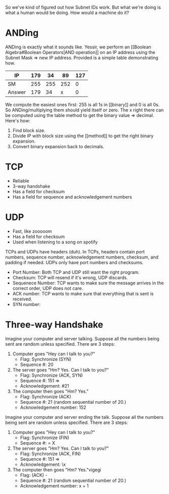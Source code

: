 So we've kind of figured out how Subnet IDs work. But what we're doing is what a human would be doing. How would a machine do it?
# ANDing
ANDing is exactly what it sounds like. Yessir, we perform an [[Boolean Algebra#Boolean Operators|AND operation]] on an IP address using the Subnet Mask => new IP address. Provided is a simple table demonstrating how.

| IP     | 179 | 34  | 89  | 127 |
| ------ | --- | --- | --- | --- |
| SM     | 255 | 255 | 252 | 0   |
| Answer | 179 | 34  | x   | 0   |

We compute the easiest ones first: 255 is all 1s in [[binary]] and 0 is all 0s. So ANDing/multiplying them should yield itself or zero. The x right there can be computed using the table method to get the binary value => decimal. Here's how:
1. Find block size.
2. Divide IP with block size using the [[method]] to get the right binary expansion.
3. Convert binary expansion back to decimals.

# TCP
- Reliable
- 3-way handshake
- Has a field for checksum
- Has a field for sequence and acknowledgement numbers
# UDP
- Fast, like zooooom
- Has a field for checksum
- Used when listening to a song on spotify

TCPs and UDPs have headers (duh). In TCPs, headers contain port numbers, sequence number, acknowledgement numbers, checksum, and padding if needed. 
UDPs only have port numbers and checksums.

- Port Number: Both TCP and UDP still want the right program.
- Checksum: TCP will resend if it's wrong, UDP discards.
- Sequenece Number: TCP wants to make sure the message arrives in the correct order, UDP does not care.
- ACK number: TCP wants to make sure that everything that is sent is received.
- SYN number:
# Three-way Handshake
Imagine your computer and server talking. Suppose all the numbers being sent are random unless specified. There are 3 steps:
1. Computer goes "Hey can I talk to you?" 
	- Flag: Synchronize (SYN)
	- Sequence #: 20
1. The server goes "Hm? Yes. Can I talk to you?" 
	- Flag: Synchronize (ACK, SYN)
	- Sequence #: 151 =>
	- Acknowledgement: #21
1. The computer then goes "Hm? Yes."
	- Flag: Synchronize (ACK)
	- Sequence #: 21 (random sequential number of 20.)
	- Acknowledgement number: 152

Imagine your computer and server ending the talk. Suppose all the numbers being sent are random unless specified. There are 3 steps:
1. Computer goes "Hey can I talk to you?" 
	- Flag: Synchronize (FIN)
	- Sequence #:  = X
1. The server goes "Hm? Yes. Can I talk to you?" 
	- Flag: Synchronize (ACK, FIN)
	- Sequence #: 151 =>
	- Acknowledgement: \x
1. The computer then goes "Hm? Yes."vigegi
	- Flag: (ACK) -
	- Sequence #: 21 (random sequential number of 20.)
	- Acknowledgement number: x + 1